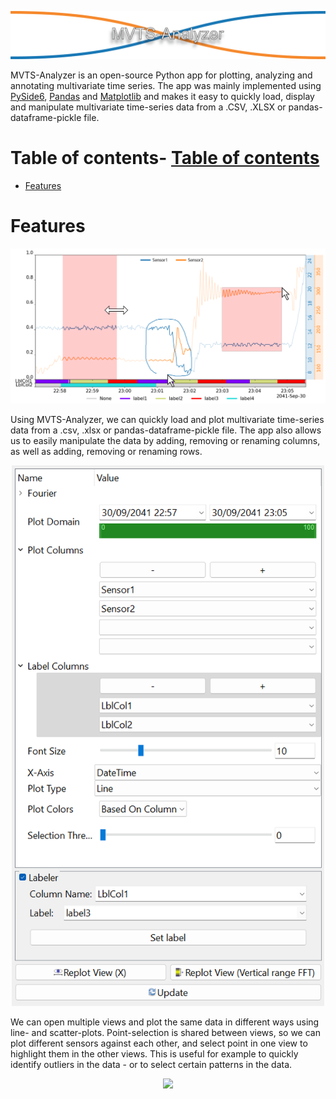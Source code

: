 <!-- # MVTS-Analyzer -->
<p align="center">
	<!-- <img src="https://github.com/Woutah/MVTS-analyzer/main/mvts_analyzer/res/app_banner.png" width="1200" /> -->
	<!-- <img src="https://raw.githubusercontent.com/Woutah/MVTS-analyzer/first-release/mvts_analyzer/res/app_banner.png" width="1200" /> -->
	<img src="./mvts_analyzer/res/app_banner.png"/>
</p>

MVTS-Analyzer is an open-source Python app for plotting, analyzing and annotating multivariate time series. The app was mainly implemented using [PySide6](https://pypi.org/project/PySide6/), [Pandas](https://pypi.org/project/pandas/) and [Matplotlib](https://pypi.org/project/matplotlib/) and makes it easy to quickly load, display and manipulate multivariate time-series data from a .CSV, .XLSX or pandas-dataframe-pickle file.

# Table of contents- [Table of contents](#table-of-contents)
- [Features](#features)


# Features
<p align="center">
	<img src="./mvts_analyzer/example/images/app_selection_example.png"/>
</p>

Using MVTS-Analyzer, we can quickly load and plot multivariate time-series data from a .csv, .xlsx or pandas-dataframe-pickle file. The app also allows us to easily manipulate the data by adding, removing or renaming columns, as well as adding, removing or renaming rows. 




<p align="center">
<img src="./mvts_analyzer/example/images/app_settings_example.png" width="500"/>
</p>

We can open multiple views and plot the same data in different ways using line- and scatter-plots. Point-selection is shared between views, so we can plot different sensors against each other, and select point in one view to highlight them in the other views. This is useful for example to quickly identify outliers in the data - or to select certain patterns in the data.
<p align="center">
<img src="./mvts_analyzer/example/images/multi_view_selection_example.gif" width="1200"/>
</p>
